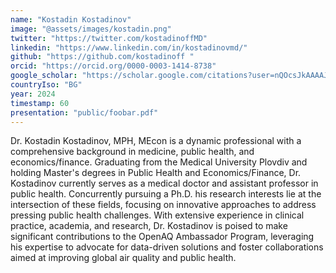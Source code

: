 ```yaml
---
name: "Kostadin Kostadinov"
image: "@assets/images/kostadin.png"
twitter: "https://twitter.com/kostadinoffMD"
linkedin: "https://www.linkedin.com/in/kostadinovmd/"
github: "https://github.com/kostadinoff "
orcid: "https://orcid.org/0000-0003-1414-8738"
google_scholar: "https://scholar.google.com/citations?user=nQOcsJkAAAAJ&hl=bg"
countryIso: "BG"
year: 2024
timestamp: 60
presentation: "public/foobar.pdf"
---
```


Dr. Kostadin Kostadinov, MPH, MEcon is a dynamic professional with a comprehensive background in medicine, public health, and economics/finance. Graduating from the Medical University Plovdiv and holding Master's degrees in Public Health and Economics/Finance, Dr. Kostadinov currently serves as a medical doctor and assistant professor in public health. Concurrently pursuing a Ph.D. his research interests lie at the intersection of these fields, focusing on innovative approaches to address pressing public health challenges. With extensive experience in clinical practice, academia, and research, Dr. Kostadinov is poised to make significant contributions to the OpenAQ Ambassador Program, leveraging his expertise to advocate for data-driven solutions and foster collaborations aimed at improving global air quality and public health.
